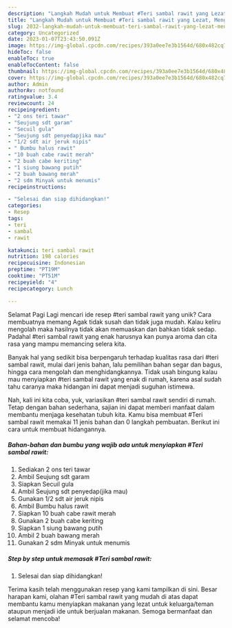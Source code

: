 ```yaml
---
description: "Langkah Mudah untuk Membuat #Teri sambal rawit yang Lezat, Mengugah Selera"
title: "Langkah Mudah untuk Membuat #Teri sambal rawit yang Lezat, Mengugah Selera"
slug: 2032-langkah-mudah-untuk-membuat-teri-sambal-rawit-yang-lezat-mengugah-selera
category: Uncategorized
date: 2023-01-07T23:43:50.091Z
image: https://img-global.cpcdn.com/recipes/393a0ee7e3b1564d/680x482cq70/teri-sambal-rawit-foto-resep-utama.jpg
hideToc: false
enableToc: true
enableTocContent: false
thumbnail: https://img-global.cpcdn.com/recipes/393a0ee7e3b1564d/680x482cq70/teri-sambal-rawit-foto-resep-utama.jpg
cover: https://img-global.cpcdn.com/recipes/393a0ee7e3b1564d/680x482cq70/teri-sambal-rawit-foto-resep-utama.jpg
author: Admin
authorAv: notfound
ratingvalue: 3.4
reviewcount: 24
recipeingredient:
- "2 ons teri tawar"
- "Seujung sdt garam"
- "Secuil gula"
- "Seujung sdt penyedapjika mau"
- "1/2 sdt air jeruk nipis"
- " Bumbu halus rawit"
- "10 buah cabe rawit merah"
- "2 buah cabe keriting"
- "1 siung bawang putih"
- "2 buah bawang merah"
- "2 sdm Minyak untuk menumis"
recipeinstructions:

- "Selesai dan siap dihidangkan!"
categories:
- Resep
tags:
- teri
- sambal
- rawit

katakunci: teri sambal rawit 
nutrition: 198 calories
recipecuisine: Indonesian
preptime: "PT19M"
cooktime: "PT51M"
recipeyield: "4"
recipecategory: Lunch

---
```



Selamat Pagi Lagi mencari ide resep #teri sambal rawit yang unik? Cara membuatnya memang Agak tidak susah dan tidak juga mudah. Kalau keliru mengolah maka hasilnya tidak akan memuaskan dan bahkan tidak sedap. Padahal #teri sambal rawit yang enak harusnya kan punya aroma dan cita rasa yang mampu memancing selera kita.


Banyak hal yang sedikit bisa berpengaruh terhadap kualitas rasa dari #teri sambal rawit, mulai dari jenis bahan, lalu pemilihan bahan segar dan bagus, hingga cara mengolah dan menghidangkannya. Tidak usah bingung kalau mau menyiapkan #teri sambal rawit yang enak di rumah, karena asal sudah tahu caranya maka hidangan ini dapat menjadi suguhan istimewa.




Nah, kali ini kita coba, yuk, variasikan #teri sambal rawit sendiri di rumah. Tetap dengan bahan sederhana, sajian ini dapat memberi manfaat dalam membantu menjaga kesehatan tubuh kita. Kamu bisa membuat #Teri sambal rawit memakai 11 jenis bahan dan 0 langkah pembuatan. Berikut ini cara untuk membuat hidangannya.

<!--inarticleads1-->

##### Bahan-bahan dan bumbu yang wajib ada untuk menyiapkan #Teri sambal rawit:

1. Sediakan 2 ons teri tawar
1. Ambil Seujung sdt garam
1. Siapkan Secuil gula
1. Ambil Seujung sdt penyedap(jika mau)
1. Gunakan 1/2 sdt air jeruk nipis
1. Ambil  Bumbu halus rawit
1. Siapkan 10 buah cabe rawit merah
1. Gunakan 2 buah cabe keriting
1. Siapkan 1 siung bawang putih
1. Ambil 2 buah bawang merah
1. Gunakan 2 sdm Minyak untuk menumis




<!--inarticleads2-->

##### Step by step untuk memasak #Teri sambal rawit:


1. Selesai dan siap dihidangkan!



Terima kasih telah menggunakan resep yang kami tampilkan di sini. Besar harapan kami, olahan #Teri sambal rawit yang mudah di atas dapat membantu kamu menyiapkan makanan yang lezat untuk keluarga/teman ataupun menjadi ide untuk berjualan makanan. Semoga bermanfaat dan selamat mencoba!
